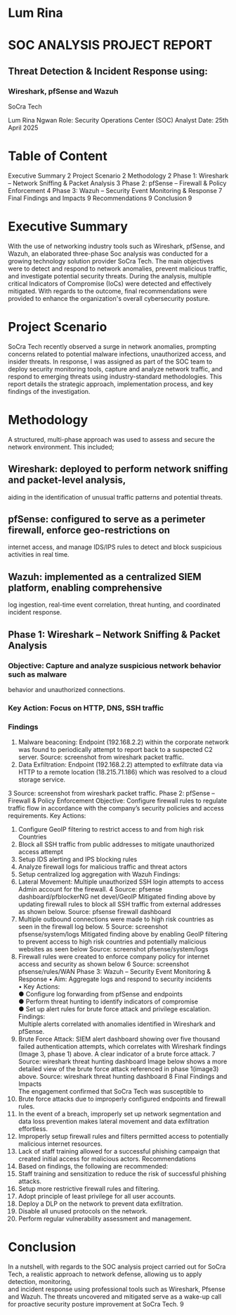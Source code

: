 # Lum Rina
# SOC ANALYSIS PROJECT REPORT 
## Threat Detection & Incident Response using: 
### Wireshark, pfSense and Wazuh 
SoCra Tech 

Lum Rina Ngwan 
Role: Security Operations Center (SOC) Analyst 
Date: 25th April 2025 

# Table of Content 
 
Executive Summary 2 
Project Scenario 2 
Methodology 2 
Phase 1: Wireshark – Network Sniffing & Packet Analysis 3 
Phase 2: pfSense – Firewall & Policy Enforcement 4 
Phase 3: Wazuh – Security Event Monitoring & Response 7 
Final Findings and Impacts 9 
Recommendations 9 
Conclusion 9 
 
 
 
# Executive Summary 
With the use of networking industry tools such as Wireshark, pfSense, and Wazuh, an 
elaborated three-phase Soc analysis was conducted for a growing technology solution 
provider SoCra Tech. The main objectives were to detect and respond to network 
anomalies, prevent malicious traffic, and investigate potential security threats. During 
the analysis, multiple critical Indicators of Compromise (IoCs) were detected and 
effectively mitigated. With regards to the outcome, final recommendations were 
provided to enhance the organization's overall cybersecurity posture.  
# Project Scenario  
SoCra Tech recently observed a surge in network anomalies, prompting concerns 
related to potential malware infections, unauthorized access, and insider threats. In 
response, I was assigned as part of the SOC team to deploy security monitoring tools, 
capture and analyze network traffic, and respond to emerging threats using 
industry-standard methodologies. This report details the strategic approach, 
implementation process, and key findings of the investigation. 
# Methodology  
A structured, multi-phase approach was used to assess and secure the network 
environment. This included;
## Wireshark: deployed to perform network sniffing and packet-level analysis, 
aiding in the identification of unusual traffic patterns and potential threats. 
## pfSense: configured to serve as a perimeter firewall, enforce geo-restrictions on 
internet access, and manage IDS/IPS rules to detect and block suspicious 
activities in real time. 
## Wazuh: implemented as a centralized SIEM platform, enabling comprehensive
log ingestion, real-time event correlation, threat hunting, and coordinated 
incident response.  
## Phase 1: Wireshark – Network Sniffing & Packet Analysis 
### Objective: Capture and analyze suspicious network behavior such as malware 
behavior and unauthorized connections. 
### Key Action: Focus on HTTP, DNS, SSH traffic 
### Findings  
1. Malware beaconing: Endpoint (192.168.2.2) within the corporate 
network was found to periodically attempt to report back to a 
suspected C2 server. 
Source: screenshot from wireshark packet traffic.  
2. Data Exfiltration: Endpoint (192.168.2.2) attempted to exfiltrate 
data via HTTP to a remote location (18.215.71.186) which was 
resolved to a cloud storage service. 

3 
Source: screenshot from wireshark packet traffic. 
Phase 2: pfSense – Firewall & Policy Enforcement 
Objective: Configure firewall rules to regulate traffic flow in 
accordance with the company’s security policies and access requirements. 
Key Actions:  
1. Configure GeoIP filtering to restrict access to and from high risk Countries 
2. Block all SSH traffic from public addresses to mitigate unauthorized access attempt 
3. Setup IDS alerting and IPS blocking rules 
4. Analyze firewall logs for malicious traffic and threat actors  
5. Setup centralized log aggregation with Wazuh 
Findings:  
1. Lateral Movement: Multiple unauthorized SSH login attempts 
to access Admin account for the firewall. 
4 
Source: pfsense dashboard/pfblockerNG net devel/GeoIP 
Mitigated finding above by updating firewall rules to block 
all SSH traffic from external addresses as shown below. 
Source: pfsense firewall dashboard 
2. Multiple outbound connections were made to high risk 
countries as seen in the firewall log below. 
5 
Source: screenshot pfsense/system/logs 
Mitigated finding above by enabling GeoIP filtering to prevent access to 
high risk countries and potentially malicious websites as seen below 
Source: screenshot pfsense/system/logs 
3. Firewall rules were created to enforce company policy for internet 
access and security as shown below
 6 
Source: screenshot pfsense/rules/WAN 
Phase 3: Wazuh – Security Event Monitoring & Response 
• Aim: Aggregate logs and respond to security incidents  
• Key Actions:  
● Configure log forwarding from pfSense and endpoints  
● Perform threat hunting to identify indicators of compromise  
● Set up alert rules for brute force attack and privilege escalation. 
Findings:  
Multiple alerts correlated with anomalies identified in Wireshark and 
pfSense. 
1. Brute Force Attack: SIEM alert dashboard showing over five 
thousand failed authentication attempts, which correlates with 
Wireshark findings (Image 3, phase 1) above. A clear indicator of a 
brute force attack. 
7 
Source: wireshark threat hunting dashboard 
Image below shows a more detailed view of the brute force attack referenced 
in phase 1(image3) above. 
Source: wireshark threat hunting dashboard 
8 
Final Findings and Impacts  
The engagement confirmed that SoCra Tech was susceptible to  
1. Brute force attacks due to improperly configured endpoints and firewall rules. 
2. In the event of a breach, improperly set up network segmentation and data loss 
prevention makes lateral movement and data exfiltration effortless. 
3. Improperly setup firewall rules and filters permitted access to potentially 
malicious internet resources. 
4. Lack of staff training allowed for a successful phishing campaign that created 
initial access for malicious actors. 
Recommendations  
1. Based on findings, the following are recommended:  
2. Staff training and sensitization to reduce the risk of successful phishing attacks. 
3. Setup more restrictive firewall rules and filtering. 
4. Adopt principle of least privilege for all user accounts. 
5. Deploy a DLP on the network to prevent data exfiltration. 
6. Disable all unused protocols on the network. 
7. Perform regular vulnerability assessment and management. 
# Conclusion  
In a nutshell, with regards to the SOC analysis project  carried out for SoCra Tech, a 
realistic approach to network defense, allowing us to apply detection, monitoring,  
and incident response using professional tools such as Wireshark, Pfsense and 
Wazuh. The threats uncovered and mitigated serve as a  wake-up call for proactive 
security posture improvement at SoCra Tech. 
9 
